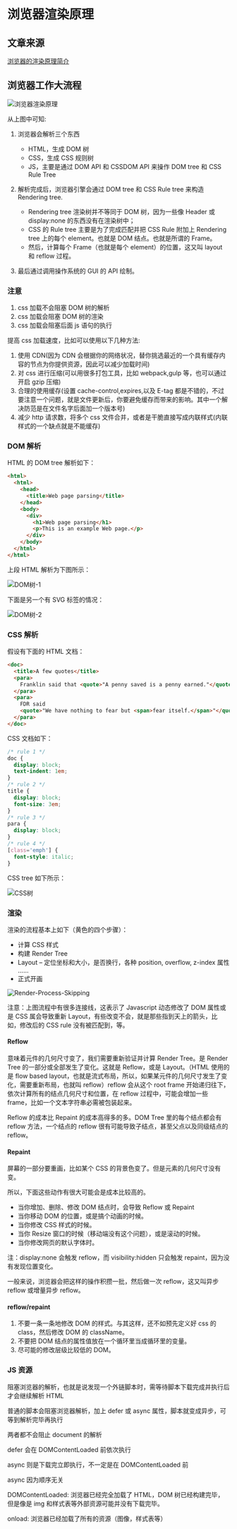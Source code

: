 # 浏览器渲染原理

## 文章来源

[浏览器的渲染原理简介](https://coolshell.cn/articles/9666.html)

## 浏览器工作大流程

![浏览器渲染原理](https://raw.githubusercontent.com/xiaojianbu/markdownPicture/master/%E6%B5%8F%E8%A7%88%E5%99%A8%E6%B8%B2%E6%9F%93%E5%8E%9F%E7%90%86/Render-Process.jpg)

从上图中可知:

1. 浏览器会解析三个东西

   - HTML，生成 DOM 树
   - CSS，生成 CSS 规则树
   - JS，主要是通过 DOM API 和 CSSDOM API 来操作 DOM tree 和 CSS Rule Tree

2. 解析完成后，浏览器引擎会通过 DOM tree 和 CSS Rule tree 来构造 Rendering tree.

   - Rendering tree 渲染树并不等同于 DOM 树，因为一些像 Header 或 display:none 的东西没有在渲染树中；
   - CSS 的 Rule tree 主要是为了完成匹配并把 CSS Rule 附加上 Rendering tree 上的每个 element。也就是 DOM 结点。也就是所谓的 Frame。
   - 然后，计算每个 Frame（也就是每个 element）的位置，这又叫 layout 和 reflow 过程。

3. 最后通过调用操作系统的 GUI 的 API 绘制。

### 注意

1. css 加载不会阻塞 DOM 树的解析
2. css 加载会阻塞 DOM 树的渲染
3. css 加载会阻塞后面 js 语句的执行

提高 css 加载速度，比如可以使用以下几种方法:

1. 使用 CDN(因为 CDN 会根据你的网络状况，替你挑选最近的一个具有缓存内容的节点为你提供资源，因此可以减少加载时间)
2. 对 css 进行压缩(可以用很多打包工具，比如 webpack,gulp 等，也可以通过开启 gzip 压缩)
3. 合理的使用缓存(设置 cache-control,expires,以及 E-tag 都是不错的，不过要注意一个问题，就是文件更新后，你要避免缓存而带来的影响。其中一个解决防范是在文件名字后面加一个版本号)
4. 减少 http 请求数，将多个 css 文件合并，或者是干脆直接写成内联样式(内联样式的一个缺点就是不能缓存)

### DOM 解析

HTML 的 DOM tree 解析如下：

```html
<html>
  <html>
    <head>
      <title>Web page parsing</title>
    </head>
    <body>
      <div>
        <h1>Web page parsing</h1>
        <p>This is an example Web page.</p>
      </div>
    </body>
  </html>
</html>
```

上段 HTML 解析为下图所示：

![DOM树-1](https://raw.githubusercontent.com/xiaojianbu/markdownPicture/master/%E6%B5%8F%E8%A7%88%E5%99%A8%E6%B8%B2%E6%9F%93%E5%8E%9F%E7%90%86/DOM-Tree-01.jpg)

下面是另一个有 SVG 标签的情况：

![DOM树-2](https://raw.githubusercontent.com/xiaojianbu/markdownPicture/master/%E6%B5%8F%E8%A7%88%E5%99%A8%E6%B8%B2%E6%9F%93%E5%8E%9F%E7%90%86/DOM-Tree-02.jpg)

### CSS 解析

假设有下面的 HTML 文档：

```html
<doc>
  <title>A few quotes</title>
  <para>
    Franklin said that <quote>"A penny saved is a penny earned."</quote>
  </para>
  <para>
    FDR said
    <quote>"We have nothing to fear but <span>fear itself.</span>"</quote>
  </para>
</doc>
```

CSS 文档如下：

```css
/* rule 1 */
doc {
  display: block;
  text-indent: 1em;
}
/* rule 2 */
title {
  display: block;
  font-size: 3em;
}
/* rule 3 */
para {
  display: block;
}
/* rule 4 */
[class='emph'] {
  font-style: italic;
}
```

CSS tree 如下所示：

![CSS树](https://raw.githubusercontent.com/xiaojianbu/markdownPicture/master/%E6%B5%8F%E8%A7%88%E5%99%A8%E6%B8%B2%E6%9F%93%E5%8E%9F%E7%90%86/CSS-Rule-Tree-Example.jpg)

### 渲染

渲染的流程基本上如下（黄色的四个步骤）：

- 计算 CSS 样式
- 构建 Render Tree
- Layout – 定位坐标和大小，是否换行，各种 position, overflow, z-index 属性 ……
- 正式开画

![Render-Process-Skipping](https://raw.githubusercontent.com/xiaojianbu/markdownPicture/master/%E6%B5%8F%E8%A7%88%E5%99%A8%E6%B8%B2%E6%9F%93%E5%8E%9F%E7%90%86/Render-Process-Skipping.jpg)

注意：上图流程中有很多连接线，这表示了 Javascript 动态修改了 DOM 属性或是 CSS 属会导致重新 Layout，有些改变不会，就是那些指到天上的箭头，比如，修改后的 CSS rule 没有被匹配到，等。

#### Reflow

意味着元件的几何尺寸变了，我们需要重新验证并计算 Render Tree。是 Render Tree 的一部分或全部发生了变化。这就是 Reflow，或是 Layout。（HTML 使用的是 flow based layout，也就是流式布局，所以，如果某元件的几何尺寸发生了变化，需要重新布局，也就叫 reflow）reflow 会从<html>这个 root frame 开始递归往下，依次计算所有的结点几何尺寸和位置，在 reflow 过程中，可能会增加一些 frame，比如一个文本字符串必需被包装起来。

Reflow 的成本比 Repaint 的成本高得多的多。DOM Tree 里的每个结点都会有 reflow 方法，一个结点的 reflow 很有可能导致子结点，甚至父点以及同级结点的 reflow。

#### Repaint

屏幕的一部分要重画，比如某个 CSS 的背景色变了。但是元素的几何尺寸没有变。

所以，下面这些动作有很大可能会是成本比较高的。

- 当你增加、删除、修改 DOM 结点时，会导致 Reflow 或 Repaint
- 当你移动 DOM 的位置，或是搞个动画的时候。
- 当你修改 CSS 样式的时候。
- 当你 Resize 窗口的时候（移动端没有这个问题），或是滚动的时候。
- 当你修改网页的默认字体时。

注：display:none 会触发 reflow，而 visibility:hidden 只会触发 repaint，因为没有发现位置变化。

一般来说，浏览器会把这样的操作积攒一批，然后做一次 reflow，这又叫异步 reflow 或增量异步 reflow。

#### reflow/repaint

1. 不要一条一条地修改 DOM 的样式。与其这样，还不如预先定义好 css 的 class，然后修改 DOM 的 className。
2. 不要把 DOM 结点的属性值放在一个循环里当成循环里的变量。
3. 尽可能的修改层级比较低的 DOM。

### JS 资源

阻塞浏览器的解析，也就是说发现一个外链脚本时，需等待脚本下载完成并执行后才会继续解析 HTML

普通的脚本会阻塞浏览器解析，加上 defer 或 async 属性，脚本就变成异步，可等到解析完毕再执行

两者都不会阻止 document 的解析

defer 会在 DOMContentLoaded 前依次执行

async 则是下载完立即执行，不一定是在 DOMContentLoaded 前

async 因为顺序无关

DOMContentLoaded: 浏览器已经完全加载了 HTML，DOM 树已经构建完毕，但是像是 img 和样式表等外部资源可能并没有下载完毕。

onload: 浏览器已经加载了所有的资源（图像，样式表等）
